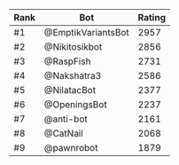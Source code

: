 Rank|Bot|Rating
---|---|---
#1|@EmptikVariantsBot|2957
#2|@Nikitosikbot|2856
#3|@RaspFish|2731
#4|@Nakshatra3|2586
#5|@NilatacBot|2377
#6|@OpeningsBot|2237
#7|@anti-bot|2161
#8|@CatNail|2068
#9|@pawnrobot|1879
